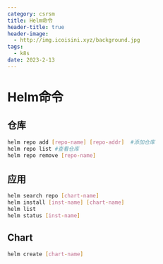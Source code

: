 ```yaml
---
category: csrsm
title: Helm命令
header-title: true
header-image:
  - http://img.icoisini.xyz/background.jpg
tags:
  - k8s
date: 2023-2-13
---
```

# Helm命令
## 仓库
```bash
helm repo add [repo-name] [repo-addr]  #添加仓库
helm repo list #查看仓库
helm repo remove [repo-name] 
```

## 应用
```bash
helm search repo [chart-name]
helm install [inst-name] [chart-name]
helm list
helm status [inst-name]
```

## Chart
```bash
helm create [chart-name]
```